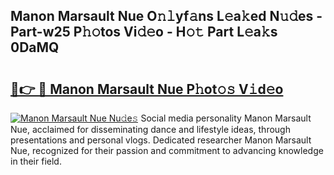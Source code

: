 ## Manon Marsault Nue O𝚗𝚕yf𝚊ns L𝚎a𝚔ed N𝚞𝚍es - Part-w25 P𝚑𝚘tos Vi𝚍𝚎o - H𝚘𝚝 Part L𝚎a𝚔s 0DaMQ

# <h2><a href="http://kf8t1f.oniu.top/?m=Manon+Marsault+Nue">🔗👉 🔴 Manon Marsault Nue P𝚑ot𝚘𝚜 V𝚒d𝚎o</a></h2>

[![Manon Marsault Nue Nu𝚍e𝚜](https://i.imgur.com/0qMVB7G.gif)](http://kf8t1f.oniu.top/?m=Manon+Marsault+Nue)
Social media personality Manon Marsault Nue, acclaimed for disseminating dance and lifestyle ideas, through presentations and personal vlogs. Dedicated researcher Manon Marsault Nue, recognized for their passion and commitment to advancing knowledge in their field.  
